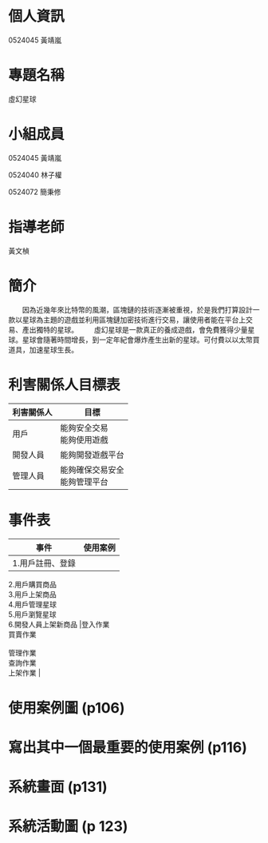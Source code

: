 # 個人資訊
0524045 黃靖嵐

# 專題名稱
虛幻星球

# 小組成員
0524045 黃靖嵐

0524040 林子權

0524072 簡秉修

# 指導老師
黃文楨

# 簡介

　　因為近幾年來比特幣的風潮，區塊鏈的技術逐漸被重視，於是我們打算設計一款以星球為主題的遊戲並利用區塊鏈加密技術進行交易，讓使用者能在平台上交易、產出獨特的星球。
　　虛幻星球是一款真正的養成遊戲，會免費獲得少量星球。星球會隨著時間增長，到一定年紀會爆炸產生出新的星球。可付費以以太幣買道具，加速星球生長。

# 利害關係人目標表 

|利害關係人|目標|
|------|-------|
|用戶|能夠安全交易<br>能夠使用遊戲|
|開發人員|能夠開發遊戲平台|
|管理人員|能夠確保交易安全<br>能夠管理平台|

# 事件表 

|事件|使用案例|
|------|-------|
|1.用戶註冊、登錄<br>
2.用戶購買商品<br>
3.用戶上架商品<br>
4.用戶管理星球<br>
5.用戶瀏覽星球<br>
6.開發人員上架新商品
|登入作業<br>
買賣作業<br>
 <br>
管理作業<br>
查詢作業<br>
上架作業
|

# 使用案例圖 (p106)

# 寫出其中一個最重要的使用案例 (p116)

# 系統畫面 (p131)

# 系統活動圖 (p 123)
